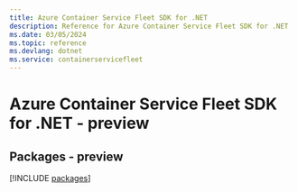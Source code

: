 ```yaml
---
title: Azure Container Service Fleet SDK for .NET
description: Reference for Azure Container Service Fleet SDK for .NET
ms.date: 03/05/2024
ms.topic: reference
ms.devlang: dotnet
ms.service: containerservicefleet
---
```

# Azure Container Service Fleet SDK for .NET - preview
## Packages - preview
[!INCLUDE [packages](container-service-fleet-index.md)]